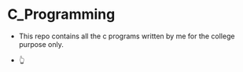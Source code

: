# C_Programming
- This repo contains all the c programs written by me for the college purpose only. 
* 👆
